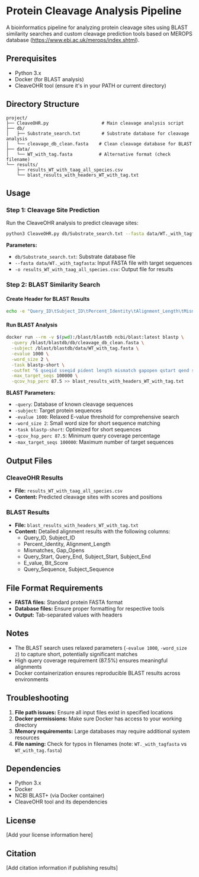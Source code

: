 # Protein Cleavage Analysis Pipeline

A bioinformatics pipeline for analyzing protein cleavage sites using BLAST similarity searches and custom cleavage prediction tools based on MEROPS database (https://www.ebi.ac.uk/merops/index.shtml).

## Prerequisites

- Python 3.x
- Docker (for BLAST analysis)
- CleaveOHR tool (ensure it's in your PATH or current directory)

## Directory Structure

```
project/
├── CleaveOHR.py                    # Main cleavage analysis script
├── db/
│   ├── Substrate_search.txt        # Substrate database for cleavage analysis
│   └── cleavage_db_clean.fasta    # Clean cleavage database for BLAST
├── data/
│   └── WT_with_tag.fasta          # Alternative format (check filename)
└── results/
    ├── results_WT_with_taag_all_species.csv
    └── blast_results_with_headers_WT_with_tag.txt
```

## Usage

### Step 1: Cleavage Site Prediction

Run the CleaveOHR analysis to predict cleavage sites:

```bash
python3 CleaveOHR.py db/Substrate_search.txt --fasta data/WT._with_tagfasta -o results_WT_with_taag_all_species.csv
```

**Parameters:**
- `db/Substrate_search.txt`: Substrate database file
- `--fasta data/WT._with_tagfasta`: Input FASTA file with target sequences
- `-o results_WT_with_taag_all_species.csv`: Output file for results

### Step 2: BLAST Similarity Search

#### Create Header for BLAST Results

```bash
echo -e "Query_ID\tSubject_ID\tPercent_Identity\tAlignment_Length\tMismatches\tGap_Opens\tQuery_Start\tQuery_End\tSubject_Start\tSubject_End\tE_value\tBit_Score\tQuery_Sequence\tSubject_Sequence" > blast_results_with_headers_WT_with_tag.txt
```

#### Run BLAST Analysis

```bash
docker run --rm -v $(pwd):/blast/blastdb ncbi/blast:latest blastp \
  -query /blast/blastdb/db/cleavage_db_clean.fasta \
  -subject /blast/blastdb/data/WT_with_tag.fasta \
  -evalue 1000 \
  -word_size 2 \
  -task blastp-short \
  -outfmt "6 qseqid sseqid pident length mismatch gapopen qstart qend sstart send evalue bitscore qseq sseq" \
  -max_target_seqs 100000 \
  -qcov_hsp_perc 87.5 >> blast_results_with_headers_WT_with_tag.txt
```

**BLAST Parameters:**
- `-query`: Database of known cleavage sequences
- `-subject`: Target protein sequences
- `-evalue 1000`: Relaxed E-value threshold for comprehensive search
- `-word_size 2`: Small word size for short sequence matching
- `-task blastp-short`: Optimized for short sequences
- `-qcov_hsp_perc 87.5`: Minimum query coverage percentage
- `-max_target_seqs 100000`: Maximum number of target sequences

## Output Files

### CleaveOHR Results
- **File:** `results_WT_with_taag_all_species.csv`
- **Content:** Predicted cleavage sites with scores and positions

### BLAST Results
- **File:** `blast_results_with_headers_WT_with_tag.txt`
- **Content:** Detailed alignment results with the following columns:
  - Query_ID, Subject_ID
  - Percent_Identity, Alignment_Length
  - Mismatches, Gap_Opens
  - Query_Start, Query_End, Subject_Start, Subject_End
  - E_value, Bit_Score
  - Query_Sequence, Subject_Sequence

## File Format Requirements

- **FASTA files:** Standard protein FASTA format
- **Database files:** Ensure proper formatting for respective tools
- **Output:** Tab-separated values with headers

## Notes

- The BLAST search uses relaxed parameters (`-evalue 1000`, `-word_size 2`) to capture short, potentially significant matches
- High query coverage requirement (87.5%) ensures meaningful alignments
- Docker containerization ensures reproducible BLAST results across environments

## Troubleshooting

1. **File path issues:** Ensure all input files exist in specified locations
2. **Docker permissions:** Make sure Docker has access to your working directory
3. **Memory requirements:** Large databases may require additional system resources
4. **File naming:** Check for typos in filenames (note: `WT._with_tagfasta` vs `WT_with_tag.fasta`)

## Dependencies

- Python 3.x
- Docker
- NCBI BLAST+ (via Docker container)
- CleaveOHR tool and its dependencies

## License

[Add your license information here]

## Citation

[Add citation information if publishing results]